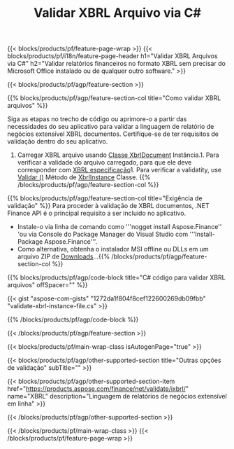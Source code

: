 ﻿---
title: Validar XBRL Arquivo via C#
description: Código de amostra para XBRL validação de arquivo. Use API código de exemplo para validar arquivos em lote XBRL em aplicativos baseados em .NET. 
url: /pt/net/validate/xbrl/
family: finance
platformtag: net
feature: validate
informat: XBRL
outformat: 
otherformats: 
---
{{< blocks/products/pf/feature-page-wrap >}}
{{< blocks/products/pf/i18n/feature-page-header h1="Validar XBRL Arquivos via C#" h2="Validar relatórios financeiros no formato XBRL sem precisar do Microsoft Office instalado ou de qualquer outro software." >}}

{{< blocks/products/pf/agp/feature-section >}}

{{% blocks/products/pf/agp/feature-section-col title="Como validar XBRL arquivos" %}}

Siga as etapas no trecho de código ou aprimore-o a partir das necessidades do seu aplicativo para validar a linguagem de relatório de negócios extensível XBRL documentos. Certifique-se de ter requisitos de validação dentro do seu aplicativo.

1. Carregar XBRL arquivo usando [Classe XbrlDocument](https://apireference.aspose.com/finance/net/aspose.finance.xbrl/xbrldocument) Instância.1. Para verificar a validade do arquivo carregado, para que ele deve corresponder com [XBRL especificação](http://www.xbrl.org/specification/inlinexbrl-part1/rec-2013-11-18/inlinexbrl-part1-rec-2013-11-18.html)1. Para verificar a validatity, use [Validar ()](https://apireference.aspose.com/finance/net/aspose.finance.xbrl/xbrlinstance/methods/validate) Método de [XbrlInstance](https://apireference.aspose.com/finance/net/aspose.finance.xbrl/xbrlinstance) Classe.
{{% /blocks/products/pf/agp/feature-section-col %}}

{{% blocks/products/pf/agp/feature-section-col title="Exigência de validação" %}}
Para proceder à validação de XBRL documentos, .NET Finance API é o principal requisito a ser incluído no aplicativo. 
- Instale-o via linha de comando como '''nogget install Aspose.Finance'' 'ou via Console do Package Manager do Visual Studio com '''Install-Package Aspose.Finance'''.
- Como alternativa, obtenha o instalador MSI offline ou DLLs em um arquivo ZIP de [Downloads](https://downloads.aspose.com/finance/net)...{{% /blocks/products/pf/agp/feature-section-col %}}

{{% blocks/products/pf/agp/code-block title="C# código para validar XBRL arquivos" offSpacer="" %}}

{{< gist "aspose-com-gists" "1272da1f804f8cef122600269db09fbb" "validate-xbrl-instance-file.cs" >}}

{{% /blocks/products/pf/agp/code-block %}}

{{< /blocks/products/pf/agp/feature-section >}}

{{< blocks/products/pf/main-wrap-class isAutogenPage="true" >}}

{{< blocks/products/pf/agp/other-supported-section title="Outras opções de validação" subTitle="" >}}

{{< blocks/products/pf/agp/other-supported-section-item href="https://products.aspose.com/finance/net/validate/ixbrl/" name="XBRL" description="Linguagem de relatórios de negócios extensível em linha" >}}

{{< /blocks/products/pf/agp/other-supported-section >}}

{{< /blocks/products/pf/main-wrap-class >}}
{{< /blocks/products/pf/feature-page-wrap >}}